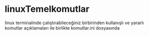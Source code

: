 # linuxTemelkomutlar
linux terminalinde çalıştırabileceğiniz birbirinden kullanışlı ve yararlı komutlar açıklamaları ile birlikte komutlar.ini dosyasında
